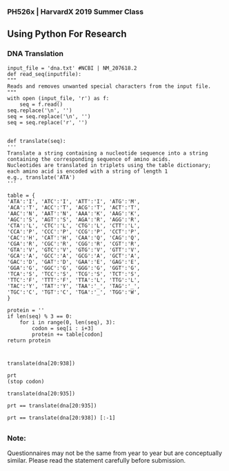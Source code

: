 ﻿###  PH526x  | HarvardX 2019 Summer Class
## Using Python For Research 
### DNA Translation 



    input_file = 'dna.txt' #NCBI | NM_207618.2
    def read_seq(inputfile):
    """
    Reads and removes unwanted special characters from the input file.
    """
    with open (input_file, 'r') as f:
	    seq = f.read() 
    seq.replace('\n', '')
    seq = seq.replace('\n', '')
    seq = seq.replace('r', '')
##

    def translate(seq):  
    '''
    Translate a string containing a nucleotide sequence into a string containing the corresponding sequence of amino acids. 
    Nucleotides are translated in triplets using the table dictionary; each amino acid is encoded with a string of length 1
    e.g., translate('ATA') 
    '''
    
    table = {
    'ATA':'I', 'ATC':'I', 'ATT':'I', 'ATG':'M',
    'ACA':'T', 'ACC':'T', 'ACG':'T', 'ACT':'T',
    'AAC':'N', 'AAT':'N', 'AAA':'K', 'AAG':'K',
    'AGC':'S', 'AGT':'S', 'AGA':'R', 'AGG':'R',
    'CTA':'L', 'CTC':'L', 'CTG':'L', 'CTT':'L',
    'CCA':'P', 'CCC':'P', 'CCG':'P', 'CCT':'P',
    'CAC':'H', 'CAT':'H', 'CAA':'Q', 'CAG':'Q',
    'CGA':'R', 'CGC':'R', 'CGG':'R', 'CGT':'R',
    'GTA':'V', 'GTC':'V', 'GTG':'V', 'GTT':'V',
    'GCA':'A', 'GCC':'A', 'GCG':'A', 'GCT':'A',
    'GAC':'D', 'GAT':'D', 'GAA':'E', 'GAG':'E',
    'GGA':'G', 'GGC':'G', 'GGG':'G', 'GGT':'G',
    'TCA':'S', 'TCC':'S', 'TCG':'S', 'TCT':'S',
    'TTC':'F', 'TTT':'F', 'TTA':'L', 'TTG':'L',
    'TAC':'Y', 'TAT':'Y', 'TAA':'_', 'TAG':'_',
    'TGC':'C', 'TGT':'C', 'TGA':'_', 'TGG':'W',
    }
    
    protein = ''
    if len(seq) % 3 == 0:
        for i in range(0, len(seq), 3):
	        codon = seq[i : i+3]
		    protein += table[codon]
	return protein

#

    translate(dna[20:938])  
      
    prt  
    (stop codon)
      
    translate(dna[20:935]) 
    
    prt == translate(dna[20:935]) 
    
    prt == translate(dna[20:938]) [:-1] 

##
### Note:
Questionnaires may not be the same from year to year but are conceptually similar.
Please read the statement carefully before submission.

